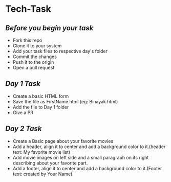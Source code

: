 # Tech-Task
## _Before you begin your task_
 - Fork this repo
 - Clone it to your system
 - Add your task files to respective day's folder
 - Commit the changes 
 - Push it to the origin
 - Open a pull request
## _Day 1 Task_
 - Create a basic HTML form 
 - Save the file as FirstName.html (eg: Binayak.html)
 - Add the file to Day 1 folder
 - Give a PR 
 
 ## _Day 2 Task_
  - Create a Basic page about your favorite movies
  - Add a header, align it to center and add a background color to it.(header text: My favorite movie list)
  - Add movie images on left side and a small paragraph on its right describing about your favorite part.
  - Add a footer, align it to center and add a background color to it.(Footer text: created by Your Name)
